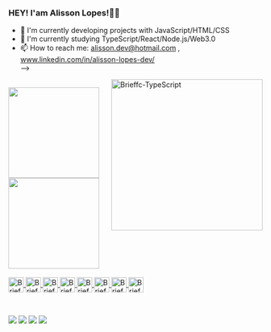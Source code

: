 ### HEY! I'am Alisson Lopes!👨‍💻

- 🔭 I'm currently developing projects with JavaScript/HTML/CSS
- 🌱 I'm currently studying TypeScript/React/Node.js/Web3.0
- 📫 How to reach me: alisson.dev@hotmail.com , www.linkedin.com/in/alisson-lopes-dev/                     
-->

<div>  <img align="right" alt="Brieffc-TypeScript" height="300" widht="200" src="https://raw.githubusercontent.com/trepichio/trepichio/master/assets/code.gif"></div>  

##

<div>
  <a href="https://github.com/brieffc">
    <img height="180em" src="https://github-readme-stats.vercel.app/api?username=brieffc&theme=blue-green&show_icons=true">
     <img height="180em" src="https://github-readme-stats.vercel.app/api/top-langs/?username=brieffc&theme=blue-green&show_icons=true">
   </div>
 
  <div style="display: inline_block"><br>
<img align="center" alt="Brieffc-Css" height="30" widht="40" src="https://cdn.jsdelivr.net/gh/devicons/devicon/icons/css3/css3-original.svg">
<img align="center" alt="Brieffc-Html" height="30" widht="40" src="https://cdn.jsdelivr.net/gh/devicons/devicon/icons/html5/html5-original.svg">   
<img align="center" alt="Brieffc-Git" height="30" widht="40" src="https://cdn.jsdelivr.net/gh/devicons/devicon/icons/git/git-original.svg">
<img align="center" alt="Brieffc-GitHub" height="30" widht="40" src="https://cdn.jsdelivr.net/gh/devicons/devicon/icons/github/github-original.svg">
<img align="center" alt="Brieffc-Js" height="30" widht="40" src="https://cdn.jsdelivr.net/gh/devicons/devicon/icons/javascript/javascript-original.svg"> 
<img align="center" alt="Brieffc-MySql" height="30" widht="40" src="https://cdn.jsdelivr.net/gh/devicons/devicon/icons/mysql/mysql-original.svg">
<img align="center" alt="Brieffc-Nodejs" height="30" widht="40" src="https://cdn.jsdelivr.net/gh/devicons/devicon/icons/nodejs/nodejs-original.svg">
<img align="center" alt="Brieffc-React" height="30" widht="40" src="https://cdn.jsdelivr.net/gh/devicons/devicon/icons/react/react-original.svg">

</div>
      
  ##
  <div style="display: inline_block"><br>
    <a href="https://discord.gg/Cr3mV5Qv" target="_blank"><img src="https://img.shields.io/badge/Discord-7289DA?style=for-the-badge&logo=discord&logoColor=white" target="_blank"></a>
    <a href="https://www.linkedin.com/in/alisson-lopes-9a5551236/" target="_blank"><img src="https://img.shields.io/badge/LinkedIn-0077B5?style=for-the-badge&logo=linkedin&logoColor=white" target="_blank"></a>
    <a href="https://steamcommunity.com/profiles/76561198116789601/" target="_blank"><img src="https://img.shields.io/badge/Steam-000000?style=for-the-badge&logo=steam&logoColor=white"></a>
    <a href="https://www.freecodecamp.org/portuguese/fcce7c6e485-e748-4182-874a-d1ac639c4459" target="_blank"><img src="https://img.shields.io/badge/freecodecamp-27273D?style=for-the-badge&logo=freecodecamp&logoColor=white"></a>
     </div>    
        
##
  
          
          
